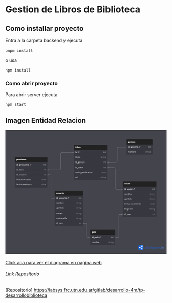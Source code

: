 # Gestion de Libros de Biblioteca

## Como installar proyecto

Entra a la carpeta backend y ejecuta

```bash
pnpm install
```

o usa

```bash
npm install
```

### Como abrir proyecto

Para abrir server ejecuta

```bash
npm start
```
## Imagen Entidad Relacion
![image info](utils/diagrams/DER%20basico.png)

[Click aca para ver el diagrama en pagina web](https://dbdiagram.io/d/libros-DDS-666258899713410b05f98bbe)

###### Link Repositorio
[Repositorio] https://labsys.frc.utn.edu.ar/gitlab/desarrollo-4m/tp-desarrollobiblioteca